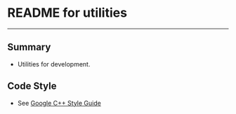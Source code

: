 # **README for utilities**
***



## **Summary**
 * Utilities for development.


## **Code Style**
 * See [Google C++ Style Guide](https://google-styleguide.googlecode.com/svn/trunk/cppguide.xml)

